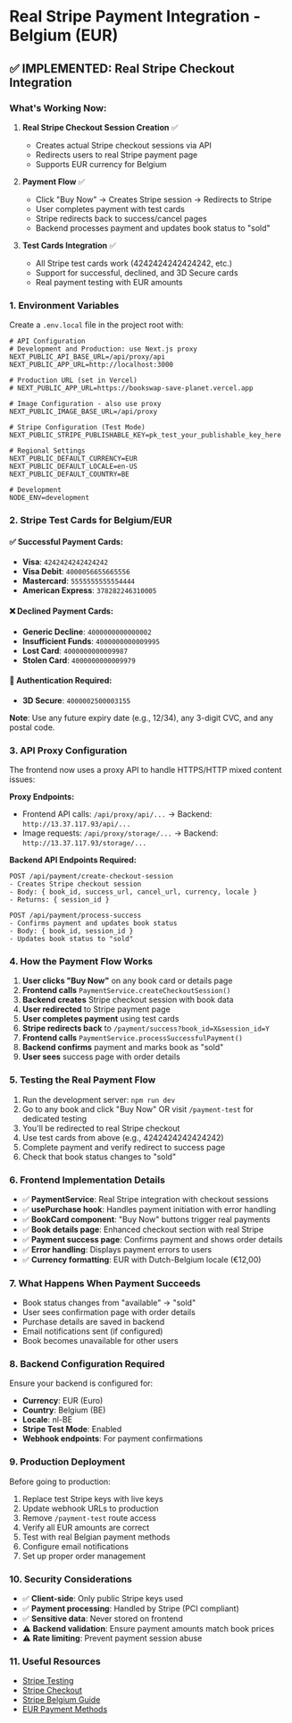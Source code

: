 # Real Stripe Payment Integration - Belgium (EUR)

## ✅ IMPLEMENTED: Real Stripe Checkout Integration

### What's Working Now:

1. **Real Stripe Checkout Session Creation** ✅

   - Creates actual Stripe checkout sessions via API
   - Redirects users to real Stripe payment page
   - Supports EUR currency for Belgium

2. **Payment Flow** ✅

   - Click "Buy Now" → Creates Stripe session → Redirects to Stripe
   - User completes payment with test cards
   - Stripe redirects back to success/cancel pages
   - Backend processes payment and updates book status to "sold"

3. **Test Cards Integration** ✅
   - All Stripe test cards work (4242424242424242, etc.)
   - Support for successful, declined, and 3D Secure cards
   - Real payment testing with EUR amounts

### 1. Environment Variables

Create a `.env.local` file in the project root with:

```env
# API Configuration
# Development and Production: use Next.js proxy
NEXT_PUBLIC_API_BASE_URL=/api/proxy/api
NEXT_PUBLIC_APP_URL=http://localhost:3000

# Production URL (set in Vercel)
# NEXT_PUBLIC_APP_URL=https://bookswap-save-planet.vercel.app

# Image Configuration - also use proxy
NEXT_PUBLIC_IMAGE_BASE_URL=/api/proxy

# Stripe Configuration (Test Mode)
NEXT_PUBLIC_STRIPE_PUBLISHABLE_KEY=pk_test_your_publishable_key_here

# Regional Settings
NEXT_PUBLIC_DEFAULT_CURRENCY=EUR
NEXT_PUBLIC_DEFAULT_LOCALE=en-US
NEXT_PUBLIC_DEFAULT_COUNTRY=BE

# Development
NODE_ENV=development
```

### 2. Stripe Test Cards for Belgium/EUR

#### ✅ Successful Payment Cards:

- **Visa**: `4242424242424242`
- **Visa Debit**: `4000056655665556`
- **Mastercard**: `5555555555554444`
- **American Express**: `378282246310005`

#### ❌ Declined Payment Cards:

- **Generic Decline**: `4000000000000002`
- **Insufficient Funds**: `4000000000009995`
- **Lost Card**: `4000000000009987`
- **Stolen Card**: `4000000000009979`

#### 🔐 Authentication Required:

- **3D Secure**: `4000002500003155`

**Note**: Use any future expiry date (e.g., 12/34), any 3-digit CVC, and any postal code.

### 3. API Proxy Configuration

The frontend now uses a proxy API to handle HTTPS/HTTP mixed content issues:

**Proxy Endpoints:**

- Frontend API calls: `/api/proxy/api/...` → Backend: `http://13.37.117.93/api/...`
- Image requests: `/api/proxy/storage/...` → Backend: `http://13.37.117.93/storage/...`

**Backend API Endpoints Required:**

```
POST /api/payment/create-checkout-session
- Creates Stripe checkout session
- Body: { book_id, success_url, cancel_url, currency, locale }
- Returns: { session_id }

POST /api/payment/process-success
- Confirms payment and updates book status
- Body: { book_id, session_id }
- Updates book status to "sold"
```

### 4. How the Payment Flow Works

1. **User clicks "Buy Now"** on any book card or details page
2. **Frontend calls** `PaymentService.createCheckoutSession()`
3. **Backend creates** Stripe checkout session with book data
4. **User redirected** to Stripe payment page
5. **User completes payment** using test cards
6. **Stripe redirects back** to `/payment/success?book_id=X&session_id=Y`
7. **Frontend calls** `PaymentService.processSuccessfulPayment()`
8. **Backend confirms** payment and marks book as "sold"
9. **User sees** success page with order details

### 5. Testing the Real Payment Flow

1. Run the development server: `npm run dev`
2. Go to any book and click "Buy Now" OR visit `/payment-test` for dedicated testing
3. You'll be redirected to real Stripe checkout
4. Use test cards from above (e.g., 4242424242424242)
5. Complete payment and verify redirect to success page
6. Check that book status changes to "sold"

### 6. Frontend Implementation Details

- ✅ **PaymentService**: Real Stripe integration with checkout sessions
- ✅ **usePurchase hook**: Handles payment initiation with error handling
- ✅ **BookCard component**: "Buy Now" buttons trigger real payments
- ✅ **Book details page**: Enhanced checkout section with real Stripe
- ✅ **Payment success page**: Confirms payment and shows order details
- ✅ **Error handling**: Displays payment errors to users
- ✅ **Currency formatting**: EUR with Dutch-Belgium locale (€12,00)

### 7. What Happens When Payment Succeeds

- Book status changes from "available" → "sold"
- User sees confirmation page with order details
- Purchase details are saved in backend
- Email notifications sent (if configured)
- Book becomes unavailable for other users

### 8. Backend Configuration Required

Ensure your backend is configured for:

- **Currency**: EUR (Euro)
- **Country**: Belgium (BE)
- **Locale**: nl-BE
- **Stripe Test Mode**: Enabled
- **Webhook endpoints**: For payment confirmations

### 9. Production Deployment

Before going to production:

1. Replace test Stripe keys with live keys
2. Update webhook URLs to production
3. Remove `/payment-test` route access
4. Verify all EUR amounts are correct
5. Test with real Belgian payment methods
6. Configure email notifications
7. Set up proper order management

### 10. Security Considerations

- ✅ **Client-side**: Only public Stripe keys used
- ✅ **Payment processing**: Handled by Stripe (PCI compliant)
- ✅ **Sensitive data**: Never stored on frontend
- ⚠️ **Backend validation**: Ensure payment amounts match book prices
- ⚠️ **Rate limiting**: Prevent payment session abuse

### 11. Useful Resources

- [Stripe Testing](https://stripe.com/docs/testing)
- [Stripe Checkout](https://stripe.com/docs/payments/checkout)
- [Stripe Belgium Guide](https://stripe.com/docs/connect/country-guide/belgium)
- [EUR Payment Methods](https://stripe.com/docs/payments/payment-methods/overview#europe)

